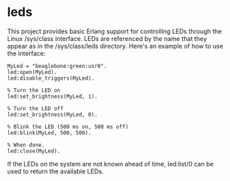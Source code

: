 leds
====

This project provides basic Erlang support for controlling LEDs through the Linux /sys/class interface. LEDs
are referenced by the name that they appear as in the /sys/class/leds directory. Here's an example of how
to use the interface:

    MyLed = "beaglebone:green:usr0".
    led:open(MyLed).
    led:disable_triggers(MyLed).

    % Turn the LED on
    led:set_brightness(MyLed, 1).

    % Turn the LED off
    led:set_brightness(MyLed, 0).
    
    % Blink the LED (500 ms on, 500 ms off)
    led:blink(MyLed, 500, 500).
    
    % When done.
    led:close(MyLed).

If the LEDs on the system are not known ahead of time, led:list/0 can be used to return the available LEDs.
